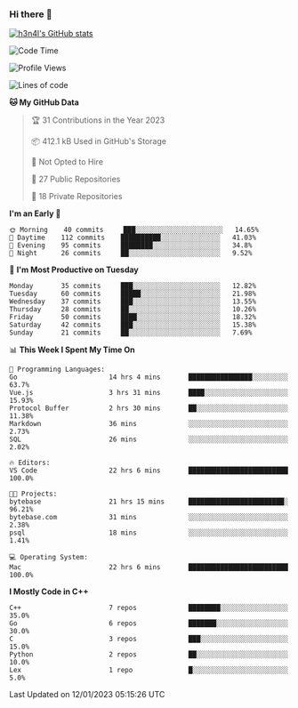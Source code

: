 ### Hi there 👋

[![h3n4l's GitHub stats](https://github-readme-stats.vercel.app/api?username=h3n4l&count_private=true&show_icons=true&theme=radical)](https://github.com/h3n4l/github-readme-stats)

<!--START_SECTION:waka-->
![Code Time](http://img.shields.io/badge/Code%20Time-881%20hrs%2029%20mins-blue)

![Profile Views](http://img.shields.io/badge/Profile%20Views-0-blue)

![Lines of code](https://img.shields.io/badge/From%20Hello%20World%20I%27ve%20Written-44%20Thousand%20lines%20of%20code-blue)

**🐱 My GitHub Data** 

> 🏆 31 Contributions in the Year 2023
 > 
> 📦 412.1 kB Used in GitHub's Storage 
 > 
> 🚫 Not Opted to Hire
 > 
> 📜 27 Public Repositories 
 > 
> 🔑 18 Private Repositories  
 > 
**I'm an Early 🐤** 

```text
🌞 Morning    40 commits     ███░░░░░░░░░░░░░░░░░░░░░░   14.65% 
🌆 Daytime    112 commits    ██████████░░░░░░░░░░░░░░░   41.03% 
🌃 Evening    95 commits     ████████░░░░░░░░░░░░░░░░░   34.8% 
🌙 Night      26 commits     ██░░░░░░░░░░░░░░░░░░░░░░░   9.52%

```
📅 **I'm Most Productive on Tuesday** 

```text
Monday       35 commits     ███░░░░░░░░░░░░░░░░░░░░░░   12.82% 
Tuesday      60 commits     █████░░░░░░░░░░░░░░░░░░░░   21.98% 
Wednesday    37 commits     ███░░░░░░░░░░░░░░░░░░░░░░   13.55% 
Thursday     28 commits     ██░░░░░░░░░░░░░░░░░░░░░░░   10.26% 
Friday       50 commits     ████░░░░░░░░░░░░░░░░░░░░░   18.32% 
Saturday     42 commits     ███░░░░░░░░░░░░░░░░░░░░░░   15.38% 
Sunday       21 commits     ██░░░░░░░░░░░░░░░░░░░░░░░   7.69%

```


📊 **This Week I Spent My Time On** 

```text
💬 Programming Languages: 
Go                       14 hrs 4 mins       ████████████████░░░░░░░░░   63.7% 
Vue.js                   3 hrs 31 mins       ████░░░░░░░░░░░░░░░░░░░░░   15.93% 
Protocol Buffer          2 hrs 30 mins       ██░░░░░░░░░░░░░░░░░░░░░░░   11.38% 
Markdown                 36 mins             ░░░░░░░░░░░░░░░░░░░░░░░░░   2.73% 
SQL                      26 mins             ░░░░░░░░░░░░░░░░░░░░░░░░░   2.02%

🔥 Editors: 
VS Code                  22 hrs 6 mins       █████████████████████████   100.0%

🐱‍💻 Projects: 
bytebase                 21 hrs 15 mins      ████████████████████████░   96.21% 
bytebase.com             31 mins             ░░░░░░░░░░░░░░░░░░░░░░░░░   2.38% 
psql                     18 mins             ░░░░░░░░░░░░░░░░░░░░░░░░░   1.41%

💻 Operating System: 
Mac                      22 hrs 6 mins       █████████████████████████   100.0%

```

**I Mostly Code in C++** 

```text
C++                      7 repos             ████████░░░░░░░░░░░░░░░░░   35.0% 
Go                       6 repos             ███████░░░░░░░░░░░░░░░░░░   30.0% 
C                        3 repos             ███░░░░░░░░░░░░░░░░░░░░░░   15.0% 
Python                   2 repos             ██░░░░░░░░░░░░░░░░░░░░░░░   10.0% 
Lex                      1 repo              █░░░░░░░░░░░░░░░░░░░░░░░░   5.0%

```



 Last Updated on 12/01/2023 05:15:26 UTC
<!--END_SECTION:waka-->


